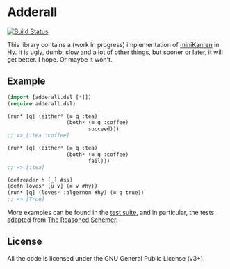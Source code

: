 Adderall
========

[![Build Status](https://travis-ci.org/algernon/adderall.png?branch=master)](https://travis-ci.org/algernon/adderall)

This library contains a (work in progress) implementation of
[miniKanren][mk] in [Hy][hylang]. It is ugly, dumb, slow and a lot of
other things, but sooner or later, it will get better. I hope. Or
maybe it won't.

 [mk]: http://minikanren.org/
 [hylang]: http://hylang.org/

Example
-------

```lisp
(import [adderall.dsl [*]])
(require adderall.dsl)

(run* [q] (eitherᵍ (≡ q :tea)
                   (bothᵍ (≡ q :coffee)
                          succeed)))
;; => [:tea :coffee]

(run* [q] (eitherᵍ (≡ q :tea)
                   (bothᵍ (≡ q :coffee)
                          fail)))
;; => [:tea]

(defreader h [_] #ss)
(defn lovesᵒ [u v] (≡ v #hy))
(run* [q] (lovesᵒ :algernon #hy) (≡ q true))
;; => [True]
```

More examples can be found in the [test suite][t:generic], and in
particular, the tests [adapted][t:trs] from
[The Reasoned Schemer][trs].

 [t:generic]: https://github.com/algernon/adderall/blob/master/tests/adderall_test.hy
 [t:trs]: https://github.com/algernon/adderall/blob/master/tests/schemer/
 [trs]: http://mitpress.mit.edu/books/reasoned-schemer

License
-------

All the code is licensed under the GNU General Public License (v3+).
